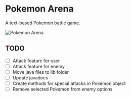 Pokemon Arena
=============

A text-based Pokemon battle game.

![Pokemon Arena](https://media.giphy.com/media/ad61Yj7eBAiNG/giphy.gif)

TODO
----

- [ ] Attack feature for user
- [ ] Attack feature for enemy
- [ ] Move java files to lib folder
- [ ] Update javadocs
- [ ] Create methods for special attacks in Pokemon object
- [ ] Remove selected Pokemon from enemy options
